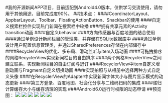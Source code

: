#我的开源新闻APP项目，目前适配到Android4.0版本，仅供学习交流使用，请勿用于其他用途，目前完成度90%。
##技术点：
####CoordinatorLayout、AppbarLayout、Toolbar、FloatingActionButton、Snackbar的使用
####自定义搜索栏控件实现热门新闻在搜索栏中轮播
####拥有共享元素的Activity transition动画
####自定义behavior
####方向传感器与百度地图的结合使用
####通过单例设计新闻栏目的管理类，并存储在SQLite数据库中
####通过单例设计用户配置信息管理类，并通过SharedPreferences存储在内部储存中
####RecyclerView的优化、多布局、滑动监听与item入场动画
####可拖拽排序的网格RecyclerView实现新闻栏目的自由排序
####两个网格RecyclerView之间建立联系，实现新闻栏目的自由订阅与退订
####RecyclerView中item自定义增删动画与Fragment自定义切换动画
####实现拍照与从相册中选择两种方式自定义头像
####在RecyclerView的Adapter中实现新闻字体大小与图片显示模式的动态更新
####第三方登录、百度地图、社会化分享与二维码扫码的集成
####递归计算缓存大小与缓存清理的实现
####Android6.0运行时权限的动态申请
##预览图：
![](https://github.com/taoyimin/New/raw/master/pic/1.jpg)
![](https://github.com/taoyimin/New/raw/master/pic/2.png)
![](https://github.com/taoyimin/New/raw/master/pic/3.png)
![](https://github.com/taoyimin/New/raw/master/pic/4.png)
![](https://github.com/taoyimin/New/raw/master/pic/5.png)
![](https://github.com/taoyimin/New/raw/master/pic/6.png)
